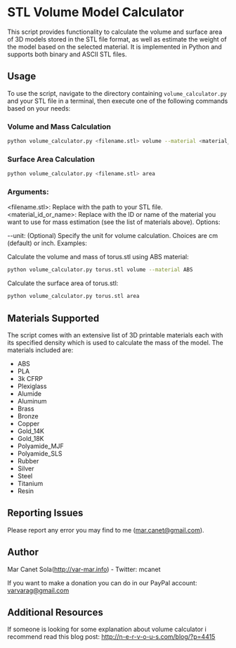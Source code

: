 # STL Volume Model Calculator

This script provides functionality to calculate the volume and surface area of 3D models stored in the STL file format, as well as estimate the weight of the model based on the selected material. It is implemented in Python and supports both binary and ASCII STL files.

## Usage

To use the script, navigate to the directory containing `volume_calculator.py` and your STL file in a terminal, then execute one of the following commands based on your needs:

### Volume and Mass Calculation

```bash
python volume_calculator.py <filename.stl> volume --material <material_id_or_name> [--unit cm|inch]
```
### Surface Area Calculation
```bash
python volume_calculator.py <filename.stl> area
```

### Arguments:

<filename.stl>: Replace with the path to your STL file.
<material_id_or_name>: Replace with the ID or name of the material you want to use for mass estimation (see the list of materials above).
Options:

--unit: (Optional) Specify the unit for volume calculation. Choices are cm (default) or inch.
Examples:

Calculate the volume and mass of torus.stl using ABS material:

```bash
python volume_calculator.py torus.stl volume --material ABS
```
Calculate the surface area of torus.stl:
```bash
python volume_calculator.py torus.stl area
```
## Materials Supported

The script comes with an extensive list of 3D printable materials each with its specified density which is used to calculate the mass of the model. The materials included are:
- ABS
- PLA
- 3k CFRP
- Plexiglass
- Alumide
- Aluminum
- Brass
- Bronze
- Copper
- Gold_14K
- Gold_18K
- Polyamide_MJF
- Polyamide_SLS
- Rubber
- Silver
- Steel
- Titanium
- Resin

## Reporting Issues
Please report any error you may find to me (mar.canet@gmail.com).

## Author
Mar Canet Sola(http://var-mar.info) - Twitter: mcanet

If you want to make a donation you can do in our PayPal account: varvarag@gmail.com

## Additional Resources

If someone is looking for some explanation about volume calculator i recommend read this blog post: http://n-e-r-v-o-u-s.com/blog/?p=4415

